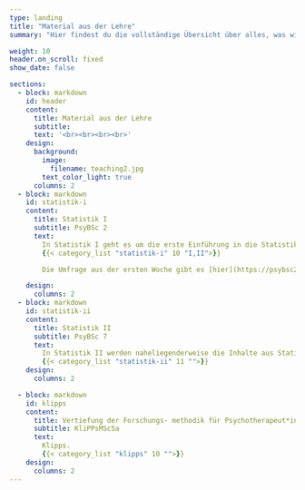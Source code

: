```yaml
---
type: landing
title: "Material aus der Lehre"
summary: "Hier findest du die vollständige Übersicht über alles, was wir auf dieser Seite an Lehrmaterial erstellt haben."

weight: 10
header.on_scroll: fixed
show_date: false

sections:
  - block: markdown
    id: header
    content:
      title: Material aus der Lehre
      subtitle:
      text: '<br><br><br><br>'
    design:
      background:
        image:
          filename: teaching2.jpg
        text_color_light: true
      columns: 2
  - block: markdown
    id: statistik-i
    content:
      title: Statistik I
      subtitle: PsyBSc 2
      text: 
        In Statistik I geht es um die erste Einführung in die Statistik im Psychologiestudium. Dafür betrachten wir die Grundstruktur von R, Datenimport, einfache Grafiken, Deskriptivstatistiken, Verteilungsfunktionen und einige Tests.
        {{< category_list "statistik-i" 10 "I,II">}}

        Die Umfrage aus der ersten Woche gibt es [hier](https://psybsc2.formr.org/). Die Daten, die dabei in der ersten Sitzung entstanden sind, können Sie [{{< icon name="download" pack="fas" >}}   hier im RDA Format](/post/fb22.rda) und [{{< icon name="download" pack="fas" >}} hier im CSV Format](/post/fb22.csv) herunterladen. Was welche Variablen in diesem Datensatz bedeutet, wird in der [{{< icon name="download" pack="fas" >}} Variablenübersicht erläutert](/post/variablen.pdf). 

    design:
      columns: 2
  - block: markdown
    id: statistik-ii
    content:
      title: Statistik II
      subtitle: PsyBSc 7
      text: 
        In Statistik II werden naheliegenderweise die Inhalte aus Statistik I vertieft. Behandelt werden u.a. Matrixalgebra, multiple Regression und Varianzanalysen. Außerdem gucken wir uns ein paar R-spezifische Dinge wie `ggplot2` oder das Schreiben eigener Funktionen an.
        {{< category_list "statistik-ii" 11 "">}}
    design:
      columns: 2

  - block: markdown
    id: klipps
    content:
      title: Vertiefung der Forschungs- methodik für Psychotherapeut*innen
      subtitle: KliPPsMSc5a
      text: 
        Klipps.
        {{< category_list "klipps" 10 "">}}
    design:
      columns: 2
---
```



